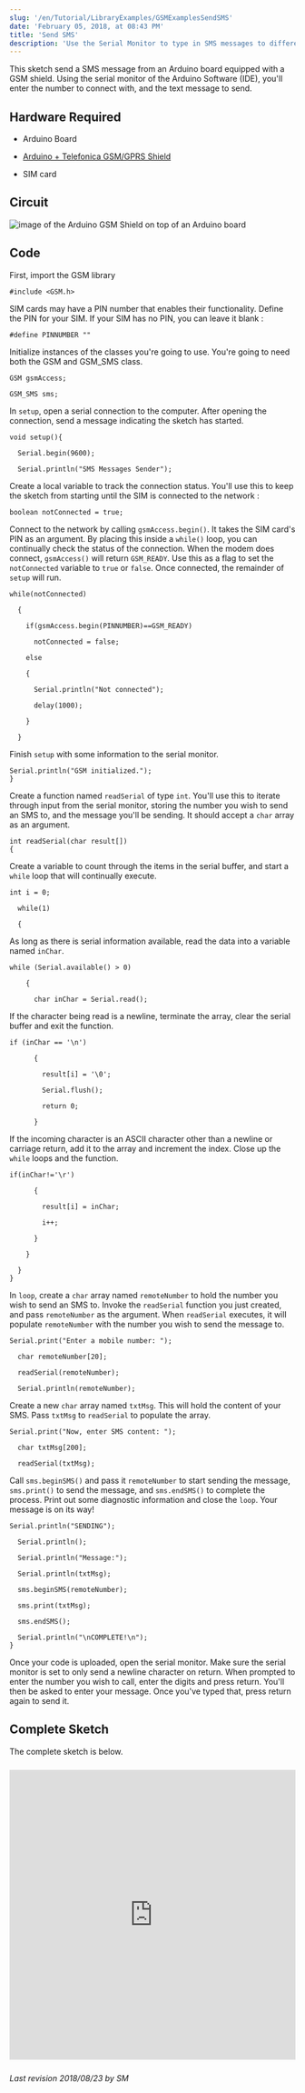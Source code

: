 ```yaml
---
slug: '/en/Tutorial/LibraryExamples/GSMExamplesSendSMS'
date: 'February 05, 2018, at 08:43 PM'
title: 'Send SMS'
description: 'Use the Serial Monitor to type in SMS messages to different phone numbers.'
---
```


This sketch send a SMS message from an Arduino board equipped with a GSM shield. Using the serial monitor of the Arduino Software (IDE), you'll enter the number to connect with, and the text message to send.

## Hardware Required

- Arduino Board

- [Arduino + Telefonica GSM/GPRS Shield](/retired/shields/arduino-gsm-shield)
- SIM card

## Circuit

![image of the Arduino GSM Shield on top of an Arduino board](assets/GSMShield_ArduinoUno.jpg)



## Code

First, import the GSM library

`#include <GSM.h>`

SIM cards may have a PIN number that enables their functionality. Define the PIN for your SIM. If your SIM has no PIN, you can leave it blank :

`#define PINNUMBER ""`

Initialize instances of the classes you're going to use. You're going to need both the GSM and GSM_SMS class.

```arduino
GSM gsmAccess;

GSM_SMS sms;
```

In `setup`, open a serial connection to the computer. After opening the connection, send a message indicating the sketch has started.

```arduino
void setup(){

  Serial.begin(9600);

  Serial.println("SMS Messages Sender");
```

Create a local variable to track the connection status. You'll use this to keep the sketch from starting until the SIM is connected to the network :

```arduino
boolean notConnected = true;
```

Connect to the network by calling `gsmAccess.begin()`. It takes the SIM card's PIN as an argument. By placing this inside a `while()` loop, you can continually check the status of the connection. When the modem does connect, `gsmAccess()` will return `GSM_READY`. Use this as a flag to set the `notConnected` variable to `true` or `false`. Once connected, the remainder of `setup` will run.

```arduino
while(notConnected)

  {

    if(gsmAccess.begin(PINNUMBER)==GSM_READY)

      notConnected = false;

    else

    {

      Serial.println("Not connected");

      delay(1000);

    }

  }
```

Finish `setup` with some information to the serial monitor.

```arduino
Serial.println("GSM initialized.");
}
```

Create a function named `readSerial` of type `int`. You'll use this to iterate through input from the serial monitor, storing the number you wish to send an SMS to, and the message you'll be sending. It should accept a `char` array as an argument.

```arduino
int readSerial(char result[])
{
```

Create a variable to count through the items in the serial buffer, and start a `while` loop that will continually execute.

```arduino
int i = 0;

  while(1)

  {
```

As long as there is serial information available, read the data into a variable named `inChar`.

```arduino
while (Serial.available() > 0)

    {

      char inChar = Serial.read();
```

If the character being read is a newline, terminate the array, clear the serial buffer and exit the function.

```arduino
if (inChar == '\n')

      {

        result[i] = '\0';

        Serial.flush();

        return 0;

      }
```

If the incoming character is an ASCII character other than a newline or carriage return, add it to the array and increment the index. Close up the `while` loops and the function.

```arduino
if(inChar!='\r')

      {

        result[i] = inChar;

        i++;

      }

    }

  }
}
```

In `loop`, create a `char` array named `remoteNumber` to hold the number you wish to send an SMS to. Invoke the `readSerial` function you just created, and pass `remoteNumber` as the argument. When `readSerial` executes, it will populate `remoteNumber` with the number you wish to send the message to.

```arduino
Serial.print("Enter a mobile number: ");

  char remoteNumber[20];

  readSerial(remoteNumber);

  Serial.println(remoteNumber);
```

Create a new `char` array named `txtMsg`. This will hold the content of your SMS. Pass `txtMsg` to `readSerial` to populate the array.

```arduino
Serial.print("Now, enter SMS content: ");

  char txtMsg[200];

  readSerial(txtMsg);
```

Call `sms.beginSMS()` and pass it `remoteNumber` to start sending the message, `sms.print()` to send the message, and `sms.endSMS()` to complete the process. Print out some diagnostic information and close the `loop`. Your message is on its way!

```arduino
Serial.println("SENDING");

  Serial.println();

  Serial.println("Message:");

  Serial.println(txtMsg);

  sms.beginSMS(remoteNumber);

  sms.print(txtMsg);

  sms.endSMS();

  Serial.println("\nCOMPLETE!\n");
}
```

Once your code is uploaded, open the serial monitor. Make sure the serial monitor is set to only send a newline character on return. When prompted to enter the number you wish to call, enter the digits and press return. You'll then be asked to enter your message. Once you've typed that, press return again to send it.

## Complete Sketch

The complete sketch is below.

<iframe src='https://create.arduino.cc/example/library/gsm*1*0_6/gsm*1*0_6%5Cexamples%5CSendSMS/SendSMS/preview?embed' style='height:510px;width:100%;margin:10px 0' frameborder='0'></iframe>


*Last revision 2018/08/23 by SM*